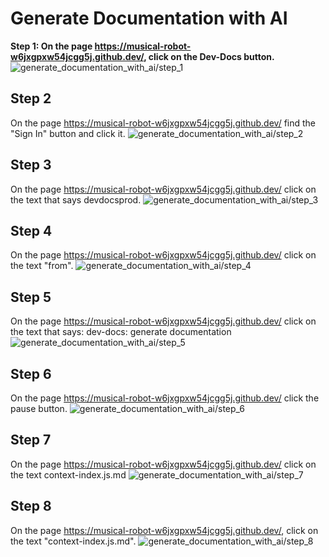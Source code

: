
  
  # Generate Documentation with AI

**Step 1: On the page https://musical-robot-w6jxgpxw54jcgg5j.github.dev/, click on the Dev-Docs button.**
![generate_documentation_with_ai/step_1](/img/generate_documentation_with_ai/step_1.png)

## Step 2
On the page https://musical-robot-w6jxgpxw54jcgg5j.github.dev/ find the "Sign In" button and click it.
![generate_documentation_with_ai/step_2](/img/generate_documentation_with_ai/step_2.png)

## Step 3
On the page https://musical-robot-w6jxgpxw54jcgg5j.github.dev/ click on the text that says devdocsprod.
![generate_documentation_with_ai/step_3](/img/generate_documentation_with_ai/step_3.png)

## Step 4
On the page https://musical-robot-w6jxgpxw54jcgg5j.github.dev/ click on the text "from".
![generate_documentation_with_ai/step_4](/img/generate_documentation_with_ai/step_4.png)

## Step 5
On the page https://musical-robot-w6jxgpxw54jcgg5j.github.dev/ click on the text that says: dev-docs: generate documentation
![generate_documentation_with_ai/step_5](/img/generate_documentation_with_ai/step_5.png)

## Step 6
On the page https://musical-robot-w6jxgpxw54jcgg5j.github.dev/ click the pause button.
![generate_documentation_with_ai/step_6](/img/generate_documentation_with_ai/step_6.png)

## Step 7
On the page https://musical-robot-w6jxgpxw54jcgg5j.github.dev/ click on the text context-index.js.md
![generate_documentation_with_ai/step_7](/img/generate_documentation_with_ai/step_7.png)

## Step 8
On the page https://musical-robot-w6jxgpxw54jcgg5j.github.dev/, click on the text "context-index.js.md".
![generate_documentation_with_ai/step_8](/img/generate_documentation_with_ai/step_8.png)
  
  